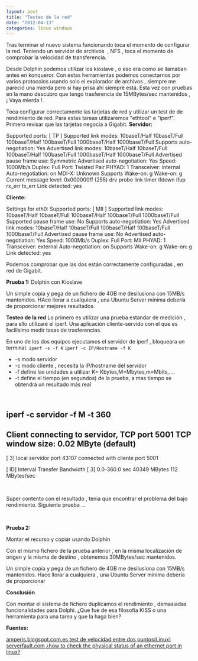 ```yaml
---
layout: post
title: "Testeo de la red"
date: "2012-04-13"
categories: linux windows
---
```


Tras terminar el nuevo sistema funcionando toca el momento de configurar la red. Teniendo un servidor de archivos  , NFS , toca el momento de comprobar la velocidad de transferencia.

Desde Dolphin podemos utilizar los kioslave , o eso era como se llamaban antes en konqueror. Con estas herramientas podemos conectarnos por varios protocolos usando solo el explorador de archivos , siempre me pareció una mierda pero si hay prisa ahí siempre está. Esta vez con pruebas en la mano descubro que tengo trasferencia de 15MBytes/sec mantenidos , ¡ Vaya mierda !.

Toca configurar correctamente las tarjetas de red y utilizar un test de de rendimiento de red. Para estas tareas utilizaremos "ethtool" e "iperf". Primero revisar que las tarjetas negocia a Gigabit. **Servidor:**

Supported ports: \[ TP \]
Supported link modes: 10baseT/Half 10baseT/Full
100baseT/Half 100baseT/Full
1000baseT/Half 1000baseT/Full
Supports auto-negotiation: Yes
Advertised link modes: 10baseT/Half 10baseT/Full
100baseT/Half 100baseT/Full
1000baseT/Half 1000baseT/Full
Advertised pause frame use: Symmetric
Advertised auto-negotiation: Yes
Speed: 1000Mb/s
Duplex: Full
Port: Twisted Pair
PHYAD: 1
Transceiver: internal
Auto-negotiation: on
MDI-X: Unknown
Supports Wake-on: g
Wake-on: g
Current message level: 0x000000ff (255)
drv probe link timer ifdown ifup rx\_err tx\_err
Link detected: yes

 **Cliente:**

Settings for eth0:
        Supported ports: \[ MII \]
        Supported link modes:   10baseT/Half 10baseT/Full
                                100baseT/Half 100baseT/Full
                                1000baseT/Full
        Supported pause frame use: No
        Supports auto-negotiation: Yes
        Advertised link modes:  10baseT/Half 10baseT/Full
                                100baseT/Half 100baseT/Full
                                1000baseT/Full
        Advertised pause frame use: No
        Advertised auto-negotiation: Yes
        Speed: 1000Mb/s
        Duplex: Full
        Port: MII
        PHYAD: 1
        Transceiver: external
        Auto-negotiation: on
        Supports Wake-on: g
        Wake-on: g
        Link detected: yes

Podemos comprobar que las dos están correctamente configuradas , en red de Gigabit.

**Prueba 1:** Dolphin con Kioslave

Un simple copia y pega de un fichero de 4GB me desilusiona con 15MB/s mantenidos. HAce llorar a cualquiera , una Ubuntu Server mínima debería de proporcionar mejores resultados.

**Testeo de la red** Lo primero es utilizar una prueba estandar de medición , para ello utilizaré el iperf. Una aplicación cliente-servido con el que es facilísimo medir tasas de trasferencias.

En uno de los dos equipos ejecutamos el servidor de iperf , bloqueara un terminal. `iperf -s -f K` `iperf -c IP/Hostname -f K`

- \-s modo servidor
- \-c modo cliente , necesita la IP/hostname del servidor
- \-f define las unidades a utilizar K= Kbytes,M=Mbytes,m=Mbits,....
- \-t define el tiempo (en segundos) de la prueba, a mas tiempo se obtendrá un resultado más real

 

iperf -c servidor -f M -t 360
------------------------------------------------------------
Client connecting to servidor, TCP port 5001
TCP window size: 0.02 MByte (default)
------------------------------------------------------------
\[  3\] local servidor port 43107 connected with cliente port 5001
 
\[ ID\] Interval       Transfer     Bandwidth
\[  3\]  0.0-360.0 sec  40349 MBytes   112 MBytes/sec

 

Super contento con el resultado , tenia que encontrar el problema del bajo rendimiento. Siguiente prueba ...

 

**Prueba 2:**

Montar el recurso y copiar usando Dolphin

Con el mismo fichero de la prueba anterior , en la misma localización de origen y la misma de destino , obtenemos 30MBytes/sec mantenidos.

Un simple copia y pega de un fichero de 4GB me desilusiona con 15MB/s mantenidos. Hace llorar a cualquiera , una Ubuntu Server mínima debería de proporcionar

**Conclusión**

Con montar el sistema de fichero duplicamos el rendimiento , demasiadas funcionalidades para Dolphi. ¿Que fue de esa filosofia KISS o una herramienta para una tarea y que la haga bien?

**Fuentes:**

[amperis.blogspot.com.es test de velocidad entre dos puntos(Linux)](https://amperis.blogspot.com.es/2010/06/test-de-velocidad-entre-dos-puntos-de.html) [serverfault.com ¿how to check the physical status of an ethernet port in linux?](https://serverfault.com/questions/15776/how-to-check-the-physical-status-of-an-ethernet-port-in-linux)
